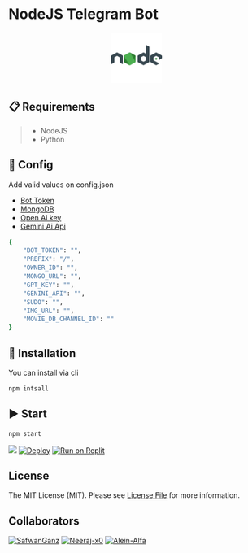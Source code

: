 #  NodeJS Telegram Bot


<p align="center">
  <img alt="image" src="./assets/nodejs.png" width="100" />

  </p>




## 📋 Requirements

>- NodeJS
>- Python
## 📝 Config

Add valid values on config.json
 
- [Bot Token](https://t.me/BotFather)
- [MongoDB](https://cloud.mongodb.com)
- [Open Ai key]('://platform.openai.com/docs/libraries/node-js-library)
- [Gemini Ai Api](https://makersuite.google.com/app/apikey)


```bash
{
    "BOT_TOKEN": "",
    "PREFIX": "/",
    "OWNER_ID": "",
    "MONGO_URL": "",
    "GPT_KEY": "",
    "GENINI_API": "",
    "SUDO": "",
    "IMG_URL": "",
    "MOVIE_DB_CHANNEL_ID": ""
}
```

## 🔧 Installation

You can install via cli

```bash
npm intsall
```

## ▶️ Start

```bash
npm start
```
<a href="http://cloud.votion.live" target="blank"><img src="https://img.shields.io/badge/Deploy To Votion-25D366?style=for-the-badge&logo=votion&logoColor=white" /></a>
[![Deploy](https://www.herokucdn.com/deploy/button.svg)](https://heroku.com/deploy?template=https://github.com/SafwanGanz/telegram-bot-nodejs)
<a target="_blank" href="https://replit.com/github/SafwanGanz/telegram-bot-nodejs"><img alt="Run on Replit" src="https://binbashbanana.github.io/deploy-buttons/buttons/remade/replit.svg"></a>

## License

The MIT License (MIT). Please see [License File](LICENSE) for more information.

## Collaborators
[![SafwanGanz](https://github.com/SafwanGanz.png?size=50)](https://github.com/SafwanGanz)
[![Neeraj-x0](https://github.com/neeraj-x0.png?size=50)](https://github.com/neeraj-x0)
[![Alein-Alfa](https://github.com/Alien-Alfa.png?size=50)](https://github.com/Alien-Alfa)
